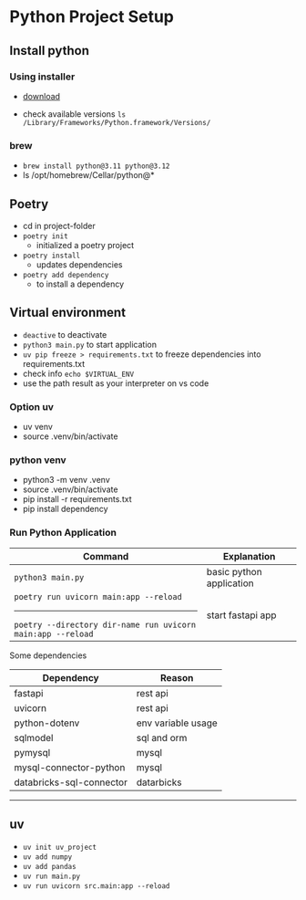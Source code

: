 # Python Project Setup

## Install python

### Using installer

- [download](https://www.python.org/downloads/)

- check available versions `ls /Library/Frameworks/Python.framework/Versions/`

### brew

- `brew install python@3.11 python@3.12`
- ls /opt/homebrew/Cellar/python@*

## Poetry

- cd in project-folder
- `poetry init`
  - initialized a poetry project
- `poetry install`
  - updates dependencies
- `poetry add dependency`
  - to install a dependency

## Virtual environment

- `deactive` to deactivate
- `python3 main.py` to start application
- `uv pip freeze > requirements.txt` to freeze dependencies into requirements.txt
- check info `echo $VIRTUAL_ENV`
- use the path result as your interpreter on vs code

### Option uv

- uv venv
- source .venv/bin/activate

### python venv

- python3 -m venv .venv
- source .venv/bin/activate
- pip install -r requirements.txt
- pip install dependency

### Run Python Application

Command | Explanation |
---------|----------|
 `python3 main.py` | basic python application |
 `poetry run uvicorn main:app --reload`<hr/> `poetry --directory dir-name run uvicorn main:app --reload` | start fastapi app |

Some dependencies

Dependency | Reason |
---------|----------|
fastapi | rest api |
uvicorn | rest api |
python-dotenv | env variable usage |
sqlmodel | sql and orm|
pymysql | mysql |
mysql-connector-python | mysql |
databricks-sql-connector | datarbicks |

--------------------------------

## uv

- `uv init uv_project`
- `uv add numpy`
- `uv add pandas`
- `uv run main.py`
- `uv run uvicorn src.main:app --reload`
